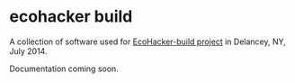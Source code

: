 # ecohacker build

A collection of software used for [EcoHacker-build project](http://www.eco-hacker.info/project-blog/) in Delancey, NY, July 2014.  

Documentation coming soon.